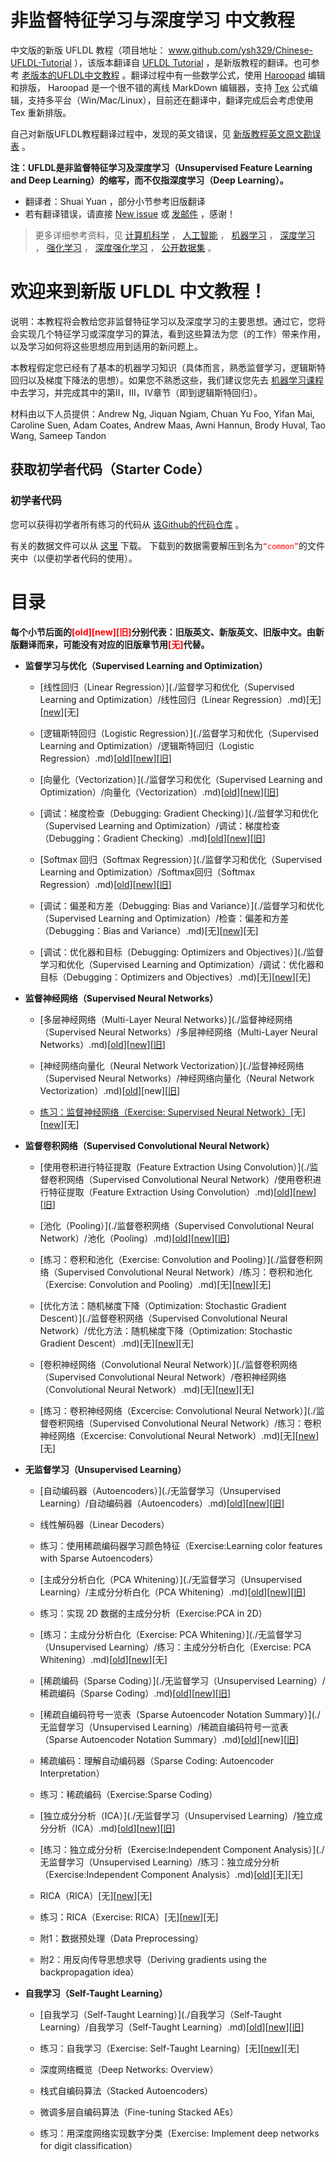 # 非监督特征学习与深度学习 中文教程

中文版的新版 UFLDL 教程（项目地址： www.github.com/ysh329/Chinese-UFLDL-Tutorial ），该版本翻译自 [UFLDL Tutorial](http://deeplearning.stanford.edu/tutorial/) ，是新版教程的翻译。也可参考 [老版本的UFLDL中文教程](http://ufldl.stanford.edu/wiki/index.php/UFLDL教程) 。翻译过程中有一些数学公式，使用 [Haroopad](http://pad.haroopress.com/user.html#download) 编辑和排版， Haroopad 是一个很不错的离线 MarkDown 编辑器，支持 [Tex](https://en.wikipedia.org/wiki/TeX) 公式编辑，支持多平台（Win/Mac/Linux），目前还在翻译中，翻译完成后会考虑使用 Tex 重新排版。  

自己对新版UFLDL教程翻译过程中，发现的英文错误，见 [新版教程英文原文勘误表](./新版教程英文原文勘误表.md) 。  

**注：UFLDL是非监督特征学习及深度学习（Unsupervised Feature Learning and Deep Learning）的缩写，而不仅指深度学习（Deep Learning）。**  

-  翻译者：Shuai Yuan ，部分小节参考旧版翻译  
-  若有翻译错误，请直接 [New issue](https://github.com/ysh329/Chinese-UFLDL-Tutorial/issues/new) 或 [发邮件](Mailto:ysh329@sina.com) ，感谢！  

>更多详细参考资料，见 [计算机科学](https://github.com/bayandin/awesome-awesomeness) ， [人工智能](https://github.com/owainlewis/awesome-artificial-intelligence) ， [机器学习](https://github.com/josephmisiti/awesome-machine-learning) ， [深度学习](https://github.com/ChristosChristofidis/awesome-deep-learning) ， [强化学习](https://github.com/aikorea/awesome-rl) ， [深度强化学习](https://github.com/junhyukoh/deep-reinforcement-learning-papers) ， [公开数据集](https://github.com/ChristosChristofidis/awesome-public-datasets) 。


# 欢迎来到新版 UFLDL 中文教程！

说明：本教程将会教给您非监督特征学习以及深度学习的主要思想。通过它，您将会实现几个特征学习或深度学习的算法，看到这些算法为您（的工作）带来作用，以及学习如何将这些思想应用到适用的新问题上。

本教程假定您已经有了基本的机器学习知识（具体而言，熟悉监督学习，逻辑斯特回归以及梯度下降法的思想）。如果您不熟悉这些，我们建议您先去 [机器学习课程](http://openclassroom.stanford.edu/MainFolder/CoursePage.php?course=MachineLearning) 中去学习，并完成其中的第II，III，IV章节（即到逻辑斯特回归）。

材料由以下人员提供：Andrew Ng, Jiquan Ngiam, Chuan Yu Foo, Yifan Mai, Caroline Suen, Adam Coates, Andrew Maas, Awni Hannun, Brody Huval, Tao Wang, Sameep Tandon

## 获取初学者代码（Starter Code）

### 初学者代码

您可以获得初学者所有练习的代码从 [该Github的代码仓库](https://github.com/amaas/stanford_dl_ex) 。  

有关的数据文件可以从 [这里](http://ai.stanford.edu/~amaas/data/data.zip) 下载。 下载到的数据需要解压到名为<font color=red>`“common”`</font>的文件夹中（以便初学者代码的使用）。


# 目录

**每个小节后面的<font color=red>\[old\]\[new]\[旧\]</font>分别代表：旧版英文、新版英文、旧版中文。由新版翻译而来，可能没有对应的旧版章节用<font color=red>\[无\]</font>代替。**

* **监督学习与优化（Supervised Learning and Optimization）**

  *  [线性回归（Linear Regression）](./监督学习和优化（Supervised Learning and Optimization）/线性回归（Linear Regression）.md)\[无\]\[[new](http://ufldl.stanford.edu/tutorial/supervised/LinearRegression)\]\[无\]

  *  [逻辑斯特回归（Logistic Regression）](./监督学习和优化（Supervised Learning and Optimization）/逻辑斯特回归（Logistic Regression）.md)\[[old](http://deeplearning.stanford.edu/wiki/index.php/Logistic_Regression_Vectorization_Example)\]\[[new](http://ufldl.stanford.edu/tutorial/supervised/LogisticRegression)\]\[[旧](http://ufldl.stanford.edu/wiki/index.php/%E9%80%BB%E8%BE%91%E5%9B%9E%E5%BD%92%E7%9A%84%E5%90%91%E9%87%8F%E5%8C%96%E5%AE%9E%E7%8E%B0%E6%A0%B7%E4%BE%8B)\]

  *  [向量化（Vectorization）](./监督学习和优化（Supervised Learning and Optimization）/向量化（Vectorization）.md)\[[old](http://deeplearning.stanford.edu/wiki/index.php/Vectorization)\]\[[new](http://ufldl.stanford.edu/tutorial/supervised/Vectorization)\]\[[旧](http://ufldl.stanford.edu/wiki/index.php/%E7%9F%A2%E9%87%8F%E5%8C%96%E7%BC%96%E7%A8%8B)\]

  *  [调试：梯度检查（Debugging: Gradient Checking）](./监督学习和优化（Supervised Learning and Optimization）/调试：梯度检查（Debugging：Gradient Checking）.md)\[[old](http://deeplearning.stanford.edu/wiki/index.php/Gradient_checking_and_advanced_optimization)\]\[[new](http://ufldl.stanford.edu/tutorial/supervised/DebuggingGradientChecking)\]\[[旧](http://ufldl.stanford.edu/wiki/index.php/%E6%A2%AF%E5%BA%A6%E6%A3%80%E9%AA%8C%E4%B8%8E%E9%AB%98%E7%BA%A7%E4%BC%98%E5%8C%96)\]

  *  [Softmax 回归（Softmax Regression）](./监督学习和优化（Supervised Learning and Optimization）/Softmax回归（Softmax Regression）.md)\[[old](http://deeplearning.stanford.edu/wiki/index.php/Softmax_Regression)\]\[[new](http://ufldl.stanford.edu/tutorial/supervised/SoftmaxRegression)\]\[[旧](http://ufldl.stanford.edu/wiki/index.php/Softmax%E5%9B%9E%E5%BD%92)\]

  *  [调试：偏差和方差（Debugging: Bias and Variance）](./监督学习和优化（Supervised Learning and Optimization）/检查：偏差和方差（Debugging：Bias and Variance）.md)\[无\]\[[new](http://ufldl.stanford.edu/tutorial/supervised/DebuggingBiasAndVariance)\]\[无\]

  *  [调试：优化器和目标（Debugging: Optimizers and Objectives）](./监督学习和优化（Supervised Learning and Optimization）/调试：优化器和目标（Debugging：Optimizers and Objectives）.md)\[无\]\[[new](http://ufldl.stanford.edu/tutorial/supervised/DebuggingOptimizersAndObjectives)\]\[无\]

* **监督神经网络（Supervised Neural Networks）**

  *  [多层神经网络（Multi-Layer Neural Networks）](./监督神经网络（Supervised Neural Networks）/多层神经网络（Multi-Layer Neural Networks）.md)\[[old](http://deeplearning.stanford.edu/wiki/index.php/Neural_Networks)\]\[[new](http://ufldl.stanford.edu/tutorial/supervised/MultiLayerNeuralNetworks)\]\[[旧](http://ufldl.stanford.edu/wiki/index.php/%E7%A5%9E%E7%BB%8F%E7%BD%91%E7%BB%9C)\]

   *  [神经网络向量化（Neural Network Vectorization）](./监督神经网络（Supervised Neural Networks）/神经网络向量化（Neural Network Vectorization）.md)\[[old](http://ufldl.stanford.edu/wiki/index.php/Neural_Network_Vectorization)\]\[new\]\[[旧](http://ufldl.stanford.edu/wiki/index.php/%E7%A5%9E%E7%BB%8F%E7%BD%91%E7%BB%9C%E5%90%91%E9%87%8F%E5%8C%96#.E5.8F.8D.E5.90.91.E4.BC.A0.E6.92.AD)\]

   *  [练习：监督神经网络（Exercise: Supervised Neural Network）](./监督神经网络（Supervised%20Neural%20Networks）/练习：%20监督神经网络（Exercise:%20Supervised%20Neural%20Networks）.md)\[无\]\[[new](http://ufldl.stanford.edu/tutorial/supervised/ExerciseSupervisedNeuralNetwork)\]\[无\]

* **监督卷积网络（Supervised Convolutional Neural Network）**

  *  [使用卷积进行特征提取（Feature Extraction Using Convolution）](./监督卷积网络（Supervised Convolutional Neural Network）/使用卷积进行特征提取（Feature Extraction Using Convolution）.md)\[[old](http://deeplearning.stanford.edu/wiki/index.php/Feature_extraction_using_convolution)\]\[[new](http://ufldl.stanford.edu/tutorial/supervised/FeatureExtractionUsingConvolution)\]\[[旧](http://ufldl.stanford.edu/wiki/index.php/%E5%8D%B7%E7%A7%AF%E7%89%B9%E5%BE%81%E6%8F%90%E5%8F%96)\]

  *  [池化（Pooling）](./监督卷积网络（Supervised Convolutional Neural Network）/池化（Pooling）.md)\[[old](http://deeplearning.stanford.edu/wiki/index.php/Pooling)\]\[[new](http://ufldl.stanford.edu/tutorial/supervised/Pooling)\]\[[旧](http://ufldl.stanford.edu/wiki/index.php/%E6%B1%A0%E5%8C%96)\]

   * [练习：卷积和池化（Exercise: Convolution and Pooling）](./监督卷积网络（Supervised Convolutional Neural Network）/练习：卷积和池化（Exercise: Convolution and Pooling）.md)\[无\]\[[new](http://ufldl.stanford.edu/tutorial/supervised/ExerciseConvolutionAndPooling)\]\[无\]

  *  [优化方法：随机梯度下降（Optimization: Stochastic Gradient Descent）](./监督卷积网络（Supervised Convolutional Neural Network）/优化方法：随机梯度下降（Optimization: Stochastic Gradient Descent）.md)\[无\]\[[new](http://ufldl.stanford.edu/tutorial/supervised/OptimizationStochasticGradientDescent)\]\[无\]

  *  [卷积神经网络（Convolutional Neural Network）](./监督卷积网络（Supervised Convolutional Neural Network）/卷积神经网络（Convolutional Neural Network）.md)\[无\]\[[new](http://ufldl.stanford.edu/tutorial/supervised/ConvolutionalNeuralNetwork)\]\[无\]

   * [练习：卷积神经网络（Excercise: Convolutional Neural Network）](./监督卷积网络（Supervised Convolutional Neural Network）/练习：卷积神经网络（Excercise: Convolutional Neural Network）.md)\[无\]\[[new](http://ufldl.stanford.edu/tutorial/supervised/ExerciseConvolutionalNeuralNetwork)\]\[无\]

* **无监督学习（Unsupervised Learning）**

  * [自动编码器（Autoencoders）](./无监督学习（Unsupervised Learning）/自动编码器（Autoencoders）.md)\[[old](http://deeplearning.stanford.edu/wiki/index.php/Autoencoders_and_Sparsity)\]\[[new](http://ufldl.stanford.edu/tutorial/unsupervised/Autoencoders)\]\[[旧](http://ufldl.stanford.edu/wiki/index.php/%E8%87%AA%E7%BC%96%E7%A0%81%E7%AE%97%E6%B3%95%E4%B8%8E%E7%A8%80%E7%96%8F%E6%80%A7)\]

   * 线性解码器（Linear Decoders）

   * 练习：使用稀疏编码器学习颜色特征（Exercise:Learning color features with Sparse Autoencoders）

  * [主成分分析白化（PCA Whitening）](./无监督学习（Unsupervised Learning）/主成分分析白化（PCA Whitening）.md)\[[old](http://deeplearning.stanford.edu/wiki/index.php/Implementing_PCA/Whitening)\]\[[new](http://ufldl.stanford.edu/tutorial/unsupervised/PCAWhitening)\]\[[旧](http://ufldl.stanford.edu/wiki/index.php/%E5%AE%9E%E7%8E%B0%E4%B8%BB%E6%88%90%E5%88%86%E5%88%86%E6%9E%90%E5%92%8C%E7%99%BD%E5%8C%96)\]

   * 练习：实现 2D 数据的主成分分析（Exercise:PCA in 2D）

   * [练习：主成分分析白化（Exercise: PCA Whitening）](./无监督学习（Unsupervised Learning）/练习：主成分分析白化（Exercise: PCA Whitening）.md)\[[old](http://ufldl.stanford.edu/wiki/index.php/Exercise:PCA_and_Whitening)\]\[[new](http://ufldl.stanford.edu/tutorial/unsupervised/ExercisePCAWhitening)\]\[无\]

  * [稀疏编码（Sparse Coding）](./无监督学习（Unsupervised Learning）/稀疏编码（Sparse Coding）.md)\[[old](http://deeplearning.stanford.edu/wiki/index.php/Sparse_Coding)\]\[[new](http://ufldl.stanford.edu/tutorial/unsupervised/SparseCoding/)\]\[[旧](http://ufldl.stanford.edu/wiki/index.php/%E7%A8%80%E7%96%8F%E7%BC%96%E7%A0%81)\]

   * [稀疏自编码符号一览表（Sparse Autoencoder Notation Summary）](./无监督学习（Unsupervised Learning）/稀疏自编码符号一览表（Sparse Autoencoder Notation Summary）.md)\[[old](http://ufldl.stanford.edu/wiki/index.php/Sparse_Autoencoder_Notation_Summary)\]\[new\]\[[旧](http://ufldl.stanford.edu/wiki/index.php/%E7%A8%80%E7%96%8F%E8%87%AA%E7%BC%96%E7%A0%81%E5%99%A8%E7%AC%A6%E5%8F%B7%E4%B8%80%E8%A7%88%E8%A1%A8)\]

   * 稀疏编码：理解自动编码器（Sparse Coding: Autoencoder Interpretation）

   * 练习：稀疏编码（Exercise:Sparse Coding）

  * [独立成分分析（ICA）](./无监督学习（Unsupervised Learning）/独立成分分析（ICA）.md)\[[old](http://ufldl.stanford.edu/wiki/index.php/Independent_Component_Analysis)\]\[[new](http://ufldl.stanford.edu/tutorial/unsupervised/ICA)\]\[[旧](http://ufldl.stanford.edu/wiki/index.php/%E7%8B%AC%E7%AB%8B%E6%88%90%E5%88%86%E5%88%86%E6%9E%90)\]

   * [练习：独立成分分析（Exercise:Independent Component Analysis）](./无监督学习（Unsupervised Learning）/练习：独立成分分析（Exercise:Independent Component Analysis）.md)\[[old](http://ufldl.stanford.edu/wiki/index.php/Exercise:Independent_Component_Analysis)\]\[无\]\[无\]

  * RICA（RICA）\[无\]\[[new](http://ufldl.stanford.edu/tutorial/unsupervised/RICA)\]\[无\]

   * 练习：RICA（Exercise: RICA）\[无\]\[[new](http://ufldl.stanford.edu/tutorial/unsupervised/ExerciseRICA)\]\[无\]

  * 附1：数据预处理（Data Preprocessing）

  * 附2：用反向传导思想求导（Deriving gradients using the backpropagation idea）

* **自我学习（Self-Taught Learning）**

  * [自我学习（Self-Taught Learning）](./自我学习（Self-Taught Learning）/自我学习（Self-Taught Learning）.md)\[[old](http://deeplearning.stanford.edu/wiki/index.php/Self-Taught_Learning)\]\[[new](http://ufldl.stanford.edu/tutorial/selftaughtlearning/SelfTaughtLearning)\]\[[旧](http://ufldl.stanford.edu/wiki/index.php/%E8%87%AA%E6%88%91%E5%AD%A6%E4%B9%A0)\]

   * 练习：自我学习（Exercise: Self-Taught Learning）\[无\]\[[new](http://ufldl.stanford.edu/tutorial/selftaughtlearning/ExerciseSelfTaughtLearning)\]\[无\]

  * 深度网络概览（Deep Networks: Overview）

  * 栈式自编码算法（Stacked Autoencoders）

  * 微调多层自编码算法（Fine-tuning Stacked AEs）

   * 练习：用深度网络实现数字分类（Exercise: Implement deep networks for digit classification）